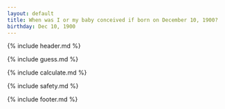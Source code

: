 ```yaml
---
layout: default
title: When was I or my baby conceived if born on December 10, 1900?
birthday: Dec 10, 1900
---
```


{% include header.md %}

{% include guess.md %}

{% include calculate.md %}

{% include safety.md %}

{% include footer.md %}



